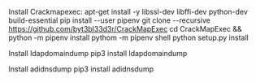 Install Crackmapexec:
apt-get install -y libssl-dev libffi-dev python-dev build-essential
pip install --user pipenv
git clone --recursive https://github.com/byt3bl33d3r/CrackMapExec
cd CrackMapExec && python -m pipenv install
pythom -m pipenv shell
python setup.py install

Install ldapdomaindump
pip3 install ldapdomaindump

Install adidnsdump
pip3 install adidnsdump
